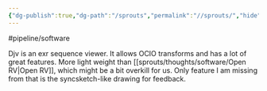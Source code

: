 ```yaml
---
{"dg-publish":true,"dg-path":"/sprouts","permalink":"//sprouts/","hide":true}
---
```



#pipeline/software

Djv is an exr sequence viewer. It allows OCIO transforms and has a lot of great features. More light weight than [[sprouts/thoughts/software/Open RV\|Open RV]], which might be a bit overkill for us. Only feature I am missing from that is the syncsketch-like drawing for feedback.